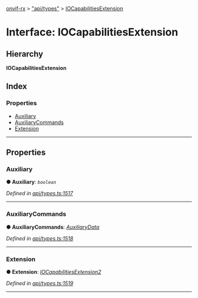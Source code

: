 [onvif-rx](../README.md) > ["api/types"](../modules/_api_types_.md) > [IOCapabilitiesExtension](../interfaces/_api_types_.iocapabilitiesextension.md)

# Interface: IOCapabilitiesExtension

## Hierarchy

**IOCapabilitiesExtension**

## Index

### Properties

* [Auxiliary](_api_types_.iocapabilitiesextension.md#auxiliary)
* [AuxiliaryCommands](_api_types_.iocapabilitiesextension.md#auxiliarycommands)
* [Extension](_api_types_.iocapabilitiesextension.md#extension)

---

## Properties

<a id="auxiliary"></a>

###  Auxiliary

**● Auxiliary**: *`boolean`*

*Defined in [api/types.ts:1517](https://github.com/patrickmichalina/onvif-rx/blob/1596479/src/api/types.ts#L1517)*

___
<a id="auxiliarycommands"></a>

###  AuxiliaryCommands

**● AuxiliaryCommands**: *[AuxiliaryData](../modules/_api_types_.md#auxiliarydata)*

*Defined in [api/types.ts:1518](https://github.com/patrickmichalina/onvif-rx/blob/1596479/src/api/types.ts#L1518)*

___
<a id="extension"></a>

###  Extension

**● Extension**: *[IOCapabilitiesExtension2](_api_types_.iocapabilitiesextension2.md)*

*Defined in [api/types.ts:1519](https://github.com/patrickmichalina/onvif-rx/blob/1596479/src/api/types.ts#L1519)*

___

